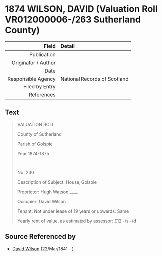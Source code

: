 ﻿---
layout: page
permalink: /sources/s45050196
---

# 1874 WILSON, DAVID (Valuation Roll VR012000006-/263 Sutherland County)

Field | Detail
---:|:---
Publication | 
Originator / Author | 
Date | 
Responsible Agency | National Records of Scotland
Filed by Entry | 
References | 

## Text

> VALUATION ROLL
>
> County of Sutherland
>
> Parish of Golspie
>
> Year 1874-1875
>
> <br/>
>
> No. 230
>
> Description of Subject: House, Golspie
>
> Proprietor: Hugh Watson ____
>
> Occupier: David Wilson
>
> Tenant: Not under lease of 19 years or upwards: Same
>
> Yearly rent of value, as estimated by assessor: £12 -/s -/d
>

## Source Referenced by

* [David Wilson](../people/@15598112@-david-wilson-b1841-3-22-d.md) (22/Mar/1841 - )
